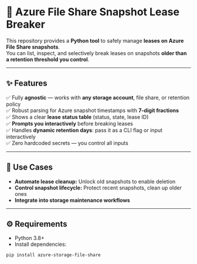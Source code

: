 # 📂 Azure File Share Snapshot Lease Breaker

This repository provides a **Python tool** to safely manage **leases on Azure File Share snapshots**.  
You can list, inspect, and selectively break leases on snapshots **older than a retention threshold you control**.

---

## ✨ Features

✅ Fully **agnostic** — works with **any storage account**, file share, or retention policy  
✅ Robust parsing for Azure snapshot timestamps with **7-digit fractions**  
✅ Shows a clear **lease status table** (status, state, lease ID)  
✅ **Prompts you interactively** before breaking leases  
✅ Handles **dynamic retention days**: pass it as a CLI flag or input interactively  
✅ Zero hardcoded secrets — you control all inputs

---

## 🚀 Use Cases

- **Automate lease cleanup:** Unlock old snapshots to enable deletion  
- **Control snapshot lifecycle:** Protect recent snapshots, clean up older ones  
- **Integrate into storage maintenance workflows**

---

## ⚙️ Requirements

- Python 3.8+
- Install dependencies:

```bash
pip install azure-storage-file-share
